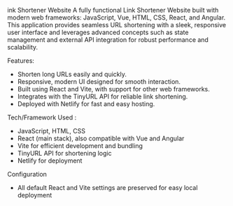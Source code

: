 ink Shortener Website
A fully functional Link Shortener Website built with modern web frameworks: JavaScript, Vue, HTML, CSS, React, and Angular.
This application provides seamless URL shortening with a sleek, responsive user interface and leverages advanced concepts such as state management and external API integration for robust performance and scalability.

Features:
* Shorten long URLs easily and quickly.
* Responsive, modern UI designed for smooth interaction.
* Built using React and Vite, with support for other web frameworks.
* Integrates with the TinyURL API for reliable link shortening.
* Deployed with Netlify for fast and easy hosting.

Tech/Framework Used :
* JavaScript, HTML, CSS
* React (main stack), also compatible with Vue and Angular
* Vite for efficient development and bundling
* TinyURL API for shortening logic
* Netlify for deployment

Configuration
* All default React and Vite settings are preserved for easy local deployment
